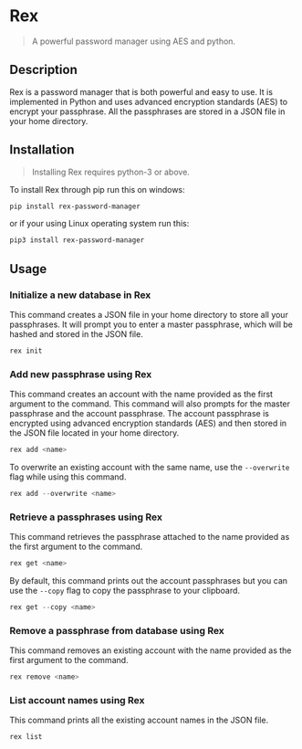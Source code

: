 # Rex
> A powerful password manager using AES and python.

## Description

Rex is a password manager that is both powerful and easy to use.
It is implemented in Python and uses advanced encryption standards (AES) to encrypt your passphrase.
All the passphrases are stored in a JSON file in your home directory.

## Installation
> Installing Rex requires python-3 or above.

To install Rex through pip run this on windows:
```powershell
pip install rex-password-manager
```

or if your using Linux operating system run this:
```bash
pip3 install rex-password-manager
```

## Usage

### Initialize a new database in Rex
This command creates a JSON file in your home directory to store all your passphrases.
It will prompt you to enter a master passphrase, which will be hashed and stored in the JSON file.
```powershell
rex init
```

### Add new passphrase using Rex
This command creates an account with the name provided as the first argument to the command.
This command will also prompts for the master passphrase and the account passphrase.
The account passphrase is encrypted using advanced encryption standards (AES) and then stored in the JSON file located in your home directory.
```powershell
rex add <name>
```

To overwrite an existing account with the same name, use the `--overwrite` flag while using this command.
```powershell
rex add --overwrite <name>
```

### Retrieve a passphrases using Rex
This command retrieves the passphrase attached to the name provided as the first argument to the command.
```powershell
rex get <name>
```

By default, this command prints out the account passphrases but you can use the `--copy` flag to copy the passphrase to your clipboard.
```powershell
rex get --copy <name>
```

### Remove a passphrase from database using Rex
This command removes an existing account with the name provided as the first argument to the command.
```powershell
rex remove <name>
```

### List account names using Rex
This command prints all the existing account names in the JSON file.
```powershell
rex list
```

